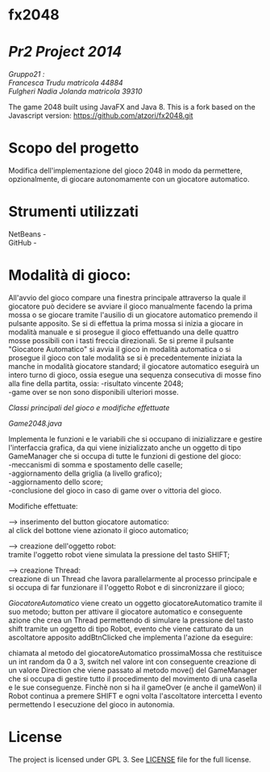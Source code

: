 fx2048
======
*Pr2 Project 2014*
==================
*Gruppo21 :*<BR>
*Francesca Trudu matricola 44884*<BR>
*Fulgheri Nadia Jolanda matricola 39310*


The game 2048 built using JavaFX and Java 8. 
This is a fork based on the Javascript version: https://github.com/atzori/fx2048.git




Scopo del progetto
==================
Modifica dell'implementazione del gioco 2048 in modo da permettere, opzionalmente, di giocare autonomamente con un giocatore automatico. 



Strumenti utilizzati
====================
NetBeans - <BR>
GitHub - <BR>


Modalità di gioco:
=================
All'avvio del gioco compare una finestra principale attraverso la quale il giocatore può decidere se avviare il gioco manualmente facendo la prima mossa o se giocare tramite l'ausilio di un giocatore automatico premendo il pulsante apposito.
Se si di effettua la prima mossa si inizia a giocare in modalità manuale e si prosegue il gioco effettuando una delle quattro mosse possibili con i tasti freccia direzionali.
Se si preme il pulsante "Giocatore Automatico" si avvia il gioco in modalità automatica o si prosegue il gioco con tale modalità se si è precedentemente iniziata la manche in modalità giocatore standard; 
il giocatore automatico eseguirà un intero turno di gioco, ossia esegue una sequenza consecutiva di mosse fino alla fine della partita, ossia: 
-risultato vincente 2048; <BR>
-game over se non sono disponibili ulteriori mosse.



*Classi principali del gioco e modifiche effettuate*

*Game2048.java*

Implementa le funzioni e le variabili che si occupano di inizializzare e gestire l'interfaccia grafica,
da qui viene inizializzato anche un oggetto di tipo GameManager che si occupa di tutte le funzioni di gestione del gioco:<BR>
-meccanismi di somma e spostamento delle caselle;<BR>
-aggiornamento della griglia (a livello grafico);<BR> 
-aggiornamento dello score;<BR>
-conclusione del gioco in caso di game over o vittoria del gioco.


Modifiche effettuate:

—>  inserimento del button giocatore automatico:<BR> 
al click del bottone viene azionato il gioco automatico;

—>  creazione dell'oggetto robot:<BR> 
tramite l'oggetto robot viene simulata la pressione del tasto SHIFT;

—>  creazione Thread:<BR> 
creazione di un Thread che lavora parallelarmente al processo principale e si occupa di far funzionare il l'oggetto Robot e di sincronizzare il gioco;




*GiocatoreAutomatico*
viene creato un oggetto giocatoreAutomatico tramite il suo metodo; 
button per attivare il giocatore automatico e conseguente azione che crea un Thread permettendo di simulare la pressione del tasto shift tramite un oggetto di tipo Robot, evento che viene catturato da un ascoltatore apposito addBtnClicked che implementa l'azione da eseguire:



chiamata al metodo del giocatoreAutomatico prossimaMossa che restituisce un int random da 0 a 3, switch nel valore int con conseguente creazione di un valore Direction che viene passato al metodo move() del GameManager che si occupa di gestire tutto il procedimento del movimento di una casella e le sue conseguenze. 
Finchè non si ha il gameOver (e anche il gameWon) il Robot continua a premere SHIFT e ogni volta l'ascoltatore intercetta l evento permettendo l esecuzione del gioco in autonomia.




License
===================

The project is licensed under GPL 3. See [LICENSE](https://raw.githubusercontent.com/brunoborges/fx2048/master/LICENSE)
file for the full license.
